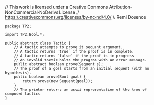 // This work is licensed under a Creative Commons Attribution-NonCommercial-NoDerivs License
// https://creativecommons.org/licenses/by-nc-nd/4.0/
// Remi Douence
```
package TP2;

import TP2.Bool.*;

public abstract class Tactic {
	// A tactic attempts to prove it sequent argument. 
	// A tactic returns `true` if the proof is in complete.
	// A tactic returns `false` if the proof is in progress.
	// An invalid tactic halts the program with an error message.
	public abstract boolean prove(Sequent s); 
	// The proof of a goal starts from an initial sequent (with no hypothesis). 
	public boolean prove(Bool goal) {
		return prove(new Sequent(goal));
	}
	// The printer returns an ascii representation of the tree of composed tactics 
}

```
